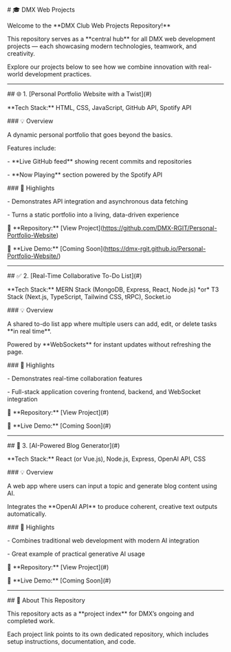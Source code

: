 \# 🎓 DMX Web Projects



Welcome to the \*\*DMX Club Web Projects Repository!\*\*  

This repository serves as a \*\*central hub\*\* for all DMX web development projects — each showcasing modern technologies, teamwork, and creativity.  



Explore our projects below to see how we combine innovation with real-world development practices.  



---



\## 🌐 1. \[Personal Portfolio Website with a Twist](#)

\*\*Tech Stack:\*\* HTML, CSS, JavaScript, GitHub API, Spotify API  



\### 💡 Overview  

A dynamic personal portfolio that goes beyond the basics.  

Features include:  

\- \*\*Live GitHub feed\*\* showing recent commits and repositories  

\- \*\*Now Playing\*\* section powered by the Spotify API  



\### 🧠 Highlights  

\- Demonstrates API integration and asynchronous data fetching  

\- Turns a static portfolio into a living, data-driven experience  



🔗 \*\*Repository:\*\* \[View Project](https://github.com/DMX-RGIT/Personal-Portfolio-Website)  

🔗 \*\*Live Demo:\*\* \[Coming Soon](https://dmx-rgit.github.io/Personal-Portfolio-Website/)  



---



\## ✅ 2. \[Real-Time Collaborative To-Do List](#)

\*\*Tech Stack:\*\* MERN Stack (MongoDB, Express, React, Node.js) \*or\* T3 Stack (Next.js, TypeScript, Tailwind CSS, tRPC), Socket.io  



\### 💡 Overview  

A shared to-do list app where multiple users can add, edit, or delete tasks \*\*in real time\*\*.  

Powered by \*\*WebSockets\*\* for instant updates without refreshing the page.  



\### 🧠 Highlights  

\- Demonstrates real-time collaboration features  

\- Full-stack application covering frontend, backend, and WebSocket integration  



🔗 \*\*Repository:\*\* \[View Project](#)  

🔗 \*\*Live Demo:\*\* \[Coming Soon](#)  



---



\## 🧠 3. \[AI-Powered Blog Generator](#)

\*\*Tech Stack:\*\* React (or Vue.js), Node.js, Express, OpenAI API, CSS  



\### 💡 Overview  

A web app where users can input a topic and generate blog content using AI.  

Integrates the \*\*OpenAI API\*\* to produce coherent, creative text outputs automatically.  



\### 🧠 Highlights  

\- Combines traditional web development with modern AI integration  

\- Great example of practical generative AI usage  



🔗 \*\*Repository:\*\* \[View Project](#)  

🔗 \*\*Live Demo:\*\* \[Coming Soon](#)  



---



\## 🧩 About This Repository  

This repository acts as a \*\*project index\*\* for DMX’s ongoing and completed work.  

Each project link points to its own dedicated repository, which includes setup instructions, documentation, and code.  



